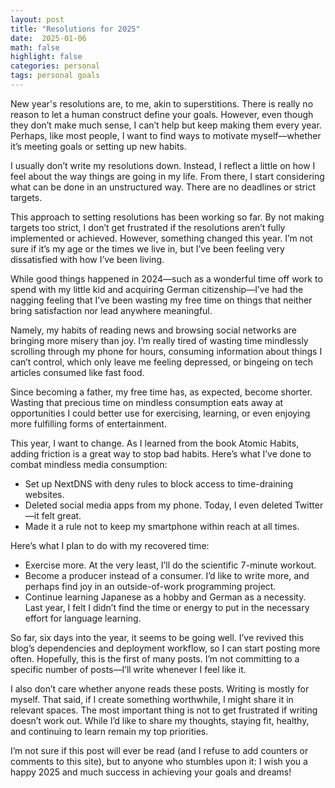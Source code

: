 ```yaml
---
layout: post
title: "Resolutions for 2025"
date:  2025-01-06
math: false
highlight: false
categories: personal
tags: personal goals
---
```


New year's resolutions are, to me, akin to superstitions.
There is really no reason to let a human construct define your goals. However, even though they don’t make much sense, I can’t help but keep making them every year. Perhaps, like most people, I want to find ways to motivate myself—whether it’s meeting goals or setting up new habits.

I usually don’t write my resolutions down. Instead, I reflect a little on how I feel about the way things are going in my life. From there, I start considering what can be done in an unstructured way. There are no deadlines or strict targets.

This approach to setting resolutions has been working so far. By not making targets too strict, I don’t get frustrated if the resolutions aren’t fully implemented or achieved. However, something changed this year. I’m not sure if it’s my age or the times we live in, but I’ve been feeling very dissatisfied with how I’ve been living.

While good things happened in 2024—such as a wonderful time off work to spend with my little kid and acquiring German citizenship—I’ve had the nagging feeling that I’ve been wasting my free time on things that neither bring satisfaction nor lead anywhere meaningful.

Namely, my habits of reading news and browsing social networks are bringing more misery than joy. I’m really tired of wasting time mindlessly scrolling through my phone for hours, consuming information about things I can’t control, which only leave me feeling depressed, or bingeing on tech articles consumed like fast food.

Since becoming a father, my free time has, as expected, become shorter. Wasting that precious time on mindless consumption eats away at opportunities I could better use for exercising, learning, or even enjoying more fulfilling forms of entertainment.

This year, I want to change. As I learned from the book Atomic Habits, adding friction is a great way to stop bad habits. Here’s what I’ve done to combat mindless media consumption:

- Set up NextDNS with deny rules to block access to time-draining websites.
- Deleted social media apps from my phone. Today, I even deleted Twitter—it felt great.
- Made it a rule not to keep my smartphone within reach at all times.

Here’s what I plan to do with my recovered time:

- Exercise more. At the very least, I’ll do the scientific 7-minute workout.
- Become a producer instead of a consumer. I’d like to write more, and perhaps find joy in an outside-of-work programming project.
- Continue learning Japanese as a hobby and German as a necessity. Last year, I felt I didn’t find the time or energy to put in the necessary effort for language learning.

So far, six days into the year, it seems to be going well. I’ve revived this blog’s dependencies and deployment workflow, so I can start posting more often. Hopefully, this is the first of many posts. I’m not committing to a specific number of posts—I’ll write whenever I feel like it.

I also don’t care whether anyone reads these posts. Writing is mostly for myself. That said, if I create something worthwhile, I might share it in relevant spaces. The most important thing is not to get frustrated if writing doesn’t work out. While I’d like to share my thoughts, staying fit, healthy, and continuing to learn remain my top priorities.

I’m not sure if this post will ever be read (and I refuse to add counters or comments to this site), but to anyone who stumbles upon it: I wish you a happy 2025 and much success in achieving your goals and dreams!
